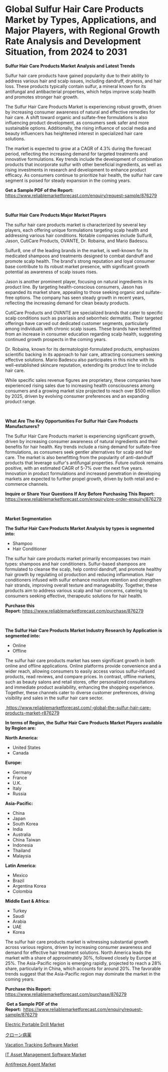 <p><h1>Global Sulfur Hair Care Products Market by Types, Applications, and Major Players, with Regional Growth Rate Analysis and Development Situation, from 2024 to 2031</h1></p><p><strong>Sulfur Hair Care Products Market Analysis and Latest Trends</strong></p>
<p><p>Sulfur hair care products have gained popularity due to their ability to address various hair and scalp issues, including dandruff, dryness, and hair loss. These products typically contain sulfur, a mineral known for its antifungal and antibacterial properties, which helps improve scalp health and promotes stronger hair growth. </p><p>The Sulfur Hair Care Products Market is experiencing robust growth, driven by increasing consumer awareness of natural and effective remedies for hair care. A shift toward organic and sulfate-free formulations is also influencing product development, as consumers seek safer and more sustainable options. Additionally, the rising influence of social media and beauty influencers has heightened interest in specialized hair care solutions.</p><p>The market is expected to grow at a CAGR of 4.3% during the forecast period, reflecting the increasing demand for targeted treatments and innovative formulations. Key trends include the development of combination products that incorporate sulfur with other beneficial ingredients, as well as rising investments in research and development to enhance product efficacy. As consumers continue to prioritize hair health, the sulfur hair care segment is poised for steady expansion in the coming years.</p></p>
<p><strong>Get a Sample PDF of the Report:&nbsp;</strong> <a href="https://www.reliablemarketforecast.com/enquiry/request-sample/876279">https://www.reliablemarketforecast.com/enquiry/request-sample/876279</a></p>
<p>&nbsp;</p>
<p><strong>Sulfur Hair Care Products Major Market Players</strong></p>
<p><p>The sulfur hair care products market is characterized by several key players, each offering unique formulations targeting scalp health and addressing various hair conditions. Notable companies include Sulfur8, Jason, CutiCare Products, OVANTE, Dr. Robaina, and Mario Badescu.</p><p>Sulfur8, one of the leading brands in the market, is well-known for its medicated shampoos and treatments designed to combat dandruff and promote scalp health. The brand's strong reputation and loyal consumer base contribute to its robust market presence, with significant growth potential as awareness of scalp issues rises.</p><p>Jason is another prominent player, focusing on natural ingredients in its product line. By targeting health-conscious consumers, Jason has expanded its market share, appealing to those seeking organic and sulfate-free options. The company has seen steady growth in recent years, reflecting the increasing demand for clean beauty products.</p><p>CutiCare Products and OVANTE are specialized brands that cater to specific scalp conditions such as psoriasis and seborrheic dermatitis. Their targeted offerings have carved out dedicated customer segments, particularly among individuals with chronic scalp issues. These brands have benefitted from an increase in consumer education regarding scalp health, suggesting continued growth prospects in the coming years.</p><p>Dr. Robaina, known for its dermatologist-formulated products, emphasizes scientific backing in its approach to hair care, attracting consumers seeking effective solutions. Mario Badescu also participates in this niche with its well-established skincare reputation, extending its product line to include hair care. </p><p>While specific sales revenue figures are proprietary, these companies have experienced rising sales due to increasing health consciousness among consumers and a growing market size projected to reach over $500 million by 2025, driven by evolving consumer preferences and an expanding product range.</p></p>
<p>&nbsp;</p>
<p><strong>What Are The Key Opportunities For Sulfur Hair Care Products Manufacturers?</strong></p>
<p><p>The Sulfur Hair Care Products market is experiencing significant growth, driven by increasing consumer awareness of natural ingredients and their benefits for hair health. Key trends include a rising demand for sulfate-free formulations, as consumers seek gentler alternatives for scalp and hair care. The market is also benefitting from the popularity of anti-dandruff products that leverage sulfur's antifungal properties. Future outlook remains positive, with an estimated CAGR of 5-7% over the next five years. Innovation in product formulations and increased penetration in developing markets are expected to further propel growth, driven by both retail and e-commerce channels.</p></p>
<p><strong>Inquire or Share Your Questions If Any Before Purchasing This Report:</strong> <a href="https://www.reliablemarketforecast.com/enquiry/pre-order-enquiry/876279">https://www.reliablemarketforecast.com/enquiry/pre-order-enquiry/876279</a></p>
<p>&nbsp;</p>
<p><strong>Market Segmentation</strong></p>
<p><strong>The Sulfur Hair Care Products Market Analysis by types is segmented into:</strong></p>
<p><ul><li>Shampoo</li><li>Hair Conditioner</li></ul></p>
<p><p>The sulfur hair care products market primarily encompasses two main types: shampoos and hair conditioners. Sulfur-based shampoos are formulated to cleanse the scalp, help control dandruff, and promote healthy hair growth by regulating oil production and reducing inflammation. Hair conditioners infused with sulfur enhance moisture retention and strengthen hair strands, improving overall texture and manageability. Together, these products aim to address various scalp and hair concerns, catering to consumers seeking effective, therapeutic solutions for hair health.</p></p>
<p><strong>Purchase this Report:&nbsp;</strong><a href="https://www.reliablemarketforecast.com/purchase/876279">https://www.reliablemarketforecast.com/purchase/876279</a></p>
<p>&nbsp;</p>
<p><strong>The Sulfur Hair Care Products Market Industry Research by Application is segmented into:</strong></p>
<p><ul><li>Online</li><li>Offline</li></ul></p>
<p><p>The sulfur hair care products market has seen significant growth in both online and offline applications. Online platforms provide convenience and a wider reach, allowing consumers to easily access various sulfur-infused products, read reviews, and compare prices. In contrast, offline markets, such as beauty salons and retail stores, offer personalized consultations and immediate product availability, enhancing the shopping experience. Together, these channels cater to diverse customer preferences, driving visibility and sales in the sulfur hair care sector.</p></p>
<p><a href="https://www.reliablemarketforecast.com/-global-the-sulfur-hair-care-products-market-r876279">&nbsp;https://www.reliablemarketforecast.com/-global-the-sulfur-hair-care-products-market-r876279</a></p>
<p><strong>In terms of Region, the Sulfur Hair Care Products Market Players available by Region are:</strong></p>
<p>
    <p> <strong> North America: </strong>
        <ul>
            <li>United States</li>
            <li>Canada</li>
        </ul>
        </p> 
    <p> <strong> Europe: </strong>
        <ul>
            <li>Germany</li>
            <li>France</li>
            <li>U.K.</li>
            <li>Italy</li>
            <li>Russia</li>
        </ul>
        </p> 
    <p> <strong> Asia-Pacific: </strong>
        <ul>
            <li>China</li>
            <li>Japan</li>
            <li>South Korea</li>
            <li>India</li>
            <li>Australia</li>
            <li>China Taiwan</li>
            <li>Indonesia</li>
            <li>Thailand</li>
            <li>Malaysia</li>
        </ul>
        </p> 
    <p> <strong> Latin America: </strong>
        <ul>
            <li>Mexico</li>
            <li>Brazil</li>
            <li>Argentina Korea</li>
            <li>Colombia</li>
        </ul>
        </p> 
    <p> <strong> Middle East & Africa: </strong>
        <ul>
            <li>Turkey</li>
            <li>Saudi</li>
            <li>Arabia</li>
            <li>UAE</li>
            <li>Korea</li>
        </ul>
    </p>
    </p>
<p><p>The sulfur hair care products market is witnessing substantial growth across various regions, driven by increasing consumer awareness and demand for effective hair treatment solutions. North America leads the market with a share of approximately 30%, followed closely by Europe at 25%. The Asia-Pacific region is emerging rapidly, projected to reach a 28% share, particularly in China, which accounts for around 20%. The favorable trends suggest that the Asia-Pacific region may dominate the market in the coming years.</p></p>
<p><strong>Purchase this Report: </strong><a href="https://www.reliablemarketforecast.com/purchase/876279">https://www.reliablemarketforecast.com/purchase/876279</a></p>
<p>&nbsp;<strong>Get a Sample PDF of the Report:&nbsp;&nbsp;</strong><a href="https://www.reliablemarketforecast.com/enquiry/request-sample/876279">https://www.reliablemarketforecast.com/enquiry/request-sample/876279</a></p>
<p><strong></strong></p>
<p><p><a href="https://medium.com/@ramonitadvp8p/the-electric-portable-drill-market-is-experiencing-higher-than-anticipated-demand-compared-to-df55d5adcb05">Electric Portable Drill Market</a></p><p><a href="https://medium.com/@mares423/%E3%82%B0%E3%83%AD%E3%83%BC%E3%83%90%E3%83%AB%E3%82%AF%E3%83%AD%E3%83%BC%E3%83%B3%E7%97%85%E8%96%AC%E5%B8%82%E5%A0%B4%E5%88%86%E6%9E%90-%E3%83%88%E3%83%AC%E3%83%B3%E3%83%89-%E4%BA%88%E6%B8%AC-%E6%88%90%E9%95%B7%E6%A9%9F%E4%BC%9A-2024-2031-111%E3%83%9A%E3%83%BC%E3%82%B8%E3%81%AE%E5%A0%B1%E5%91%8A%E6%9B%B8-c092369aaed5">クローン病薬</a></p><p><a href="https://www.linkedin.com/pulse/vacation-tracking-software-industry-analysis-report-its-market-jn0ze?trackingId=kDikHu48TYyjKle27Wr8ZQ%3D%3D">Vacation Tracking Software Market</a></p><p><a href="https://www.linkedin.com/pulse/asset-management-software-market-size-share-analysis-growth-xoybe?trackingId=gkrbj21iQbqOFNLSDllABw%3D%3D">IT Asset Management Software Market</a></p><p><a href="https://issuu.com/reportprime-2/docs/antifreeze-agent-market-size-2030.p_db67cd1de114bf">Antifreeze Agent Market</a></p></p>